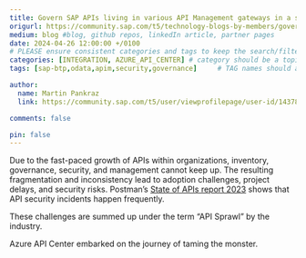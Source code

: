 ```yaml
---
title: Govern SAP APIs living in various API Management gateways in a single place with Azure API Center
origurl: https://community.sap.com/t5/technology-blogs-by-members/govern-sap-apis-living-in-various-api-management-gateways-in-a-single-place/ba-p/13682483
medium: blog #blog, github repos, linkedIn article, partner pages
date: 2024-04-26 12:00:00 +/0100
# PLEASE ensure consistent categories and tags to keep the search/filtering meaningful!
categories: [INTEGRATION, AZURE_API_CENTER] # category should be a topic and sub-category primary product
tags: [sap-btp,odata,apim,security,governance]     # TAG names should always be lowercase

author:
  name: Martin Pankraz
  link: https://community.sap.com/t5/user/viewprofilepage/user-id/143781

comments: false

pin: false
---
```

Due to the fast-paced growth of APIs within organizations, inventory, governance, security, and management cannot keep up. The resulting fragmentation and inconsistency lead to adoption challenges, project delays, and security risks. Postman’s [State of APIs report 2023](https://www.postman.com/state-of-api/executing-on-apis/#frequency-of-api-security-incidents) shows that API security incidents happen frequently.

These challenges are summed up under the term “API Sprawl” by the industry.

Azure API Center embarked on the journey of taming the monster.

